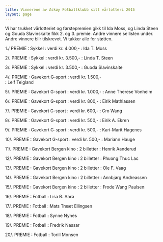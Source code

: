 ```yaml
---
title: Vinnerene av Askøy Fotballklubb sitt vårlotteri 2015
layout: page
---
```


Vi har trukket vårlotteriet og førstepremien gikk til Ida Moss, og Linda Steen og Gouda Slavinskaite fikk 2. og 3. premie. Andre vinnere se listen under.
Andre vinnere blir tilskrevet. Vi takker alle for støtten. 



1./ PREMIE
: Sykkel
: verdi kr. 4.000,-
: Ida T. Moss

2/. PREMIE
: Sykkel
: verdi kr. 3.500,-
: Linda T. Steen

3/. PREMIE
: Sykkel
: verdi kr. 3.500,-
: Guoda Slavinskaite

4/. PREMIE
: Gavekort G-sport
: verdi kr.  1.500,-	
: Leif Teigland 

5/. PREMIE
: Gavekort G-sport
: verdi kr.  1.000,-
: Anne Therese Vonheim

6/. PREMIE
: Gavekort G-sport
: verdi kr.    800,-
: Eirik Mathiassen

7/. PREMIE
: Gavekort G-sport
: verdi kr.    600,-
: Gro Wang

8/. PREMIE
: Gavekort G-sport
: verdi kr.    500,-
: Eirik A. Ekren

9/. PREMIE
: Gavekort G-sport
: verdi kr.    500,-
: Kari-Marit Hagenes

10/. PREMIE
: Gavekort G-sport
: verdi kr.    500,-
: Mariann Hauge

11/. PREMIE
: Gavekort Bergen kino
: 2 billetter
: Henrik Aanderud

12/. PREMIE
: Gavekort Bergen kino
: 2 billetter
: Phuong Thuc Lac

13/. PREMIE
: Gavekort Bergen kino
: 2 billetter
: Ole F. Vaag

14/. PREMIE
: Gavekort Bergen kino
: 2 billetter
: Annbjørg Andreassen

15/. PREMIE
: Gavekort Bergen kino
: 2 billetter
: Frode Wang Paulsen

16/. PREMIE
: Fotball
: Lisa B. Aarø

17/. PREMIE
: Fotball
: Mats Træet Ellingsen

18/. PREMIE
: Fotball
: Synne Nynes

19/. PREMIE
: Fotball
: Fredrik Nassar

20/. PREMIE
: Fotball
: Torill Monsen
